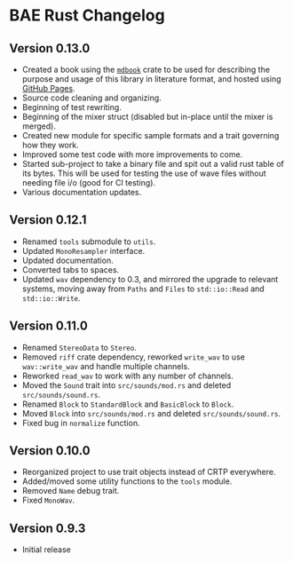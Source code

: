 # BAE Rust Changelog

## Version 0.13.0

* Created a book using the [`mdbook`](https://crates.io/crates/mdbook) crate to be used for describing the purpose and usage of this library in literature format, and hosted using [GitHub Pages](https://ChylerDev.github.io/BAE).
* Source code cleaning and organizing.
* Beginning of test rewriting.
* Beginning of the mixer struct (disabled but in-place until the mixer is merged).
* Created new module for specific sample formats and a trait governing how they work.
* Improved some test code with more improvements to come.
* Started sub-project to take a binary file and spit out a valid rust table of its bytes. This will be used for testing the use of wave files without needing file i/o (good for CI testing).
* Various documentation updates.

## Version 0.12.1

* Renamed `tools` submodule to `utils`.
* Updated `MonoResampler` interface.
* Updated documentation.
* Converted tabs to spaces.
* Updated `wav` dependency to 0.3, and mirrored the upgrade to relevant systems, moving away from `Paths` and `Files` to `std::io::Read` and `std::io::Write`.

## Version 0.11.0

* Renamed `StereoData` to `Stereo`.
* Removed `riff` crate dependency, reworked `write_wav` to use `wav::write_wav` and handle multiple channels.
* Reworked `read_wav` to work with any number of channels.
* Moved the `Sound` trait into `src/sounds/mod.rs` and deleted `src/sounds/sound.rs`.
* Renamed `Block` to `StandardBlock` and `BasicBlock` to `Block`.
* Moved `Block` into `src/sounds/mod.rs` and deleted `src/sounds/sound.rs`.
* Fixed bug in `normalize` function.

## Version 0.10.0

* Reorganized project to use trait objects instead of CRTP everywhere.
* Added/moved some utility functions to the `tools` module.
* Removed `Name` debug trait.
* Fixed `MonoWav`.

## Version 0.9.3

* Initial release
